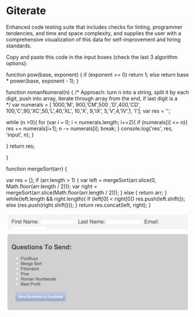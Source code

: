 # Giterate
Enhanced code testing suite that includes checks for linting, programmer tendencies, and time and space complexity, and supplies the user with a comprehensive visualization of this data for self-improvement and hiring standards.

Copy and paste this code in the input boxes (check the last 3 algorithm options):

function pow(base, exponent) {
if (exponent == 0) return 1;
else return base * power(base, exponent - 1);
}


function romanNumeral(n) {
/*
Approach: turn n into a string, split it by each digit, push into array,
iterate through array from the end, if last digit is a   
*/
var numerals = [  1000,'M', 900,'CM',500 ,'D',400,'CD', 100,'C',90,'XC',50,'L',40,'XL', 10,'X', 9,'IX', 5,'V',4,'IV',1, 'I'];
var res = '';

while (n >0){
for (var i = 0; i < numerals.length; i+=2){
if (numerals[i] <= n){
res += numerals[i+1];
n -= numerals[i]; 
break; 
}
console.log('res', res, 'input', n);
}

}
return res;

}


function mergeSort(arr) {

var res = []; 
if (arr.length > 1) {
var left = mergeSort(arr.slice(0, Math.floor(arr.length / 2))); 
var right = mergeSort(arr.slice(Math.floor(arr.length / 2))); 
}
else {
return arr;
}
while(left.length && right.length){
if (left[0] < right[0]) res.push(left.shift()); 
else (res.push(right.shift()));
}
return res.concat(left, right);
}

![Screenshot1](giterate.png)
